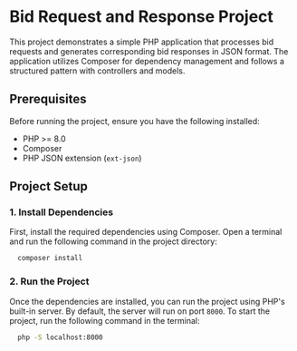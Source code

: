 # Bid Request and Response Project
This project demonstrates a simple PHP application that processes bid requests and generates corresponding bid responses in JSON format. The application utilizes Composer for dependency management and follows a structured pattern with controllers and models.

## Prerequisites
Before running the project, ensure you have the following installed:

- PHP >= 8.0
- Composer
- PHP JSON extension (`ext-json`)


## Project Setup
### 1. Install Dependencies
First, install the required dependencies using Composer. Open a terminal and run the following command in the project directory:

```bash
  composer install
```


### 2. Run the Project
Once the dependencies are installed, you can run the project using PHP's built-in server. By default, the server will run on port `8000`. To start the project, run the following command in the terminal:

```bash
  php -S localhost:8000
```